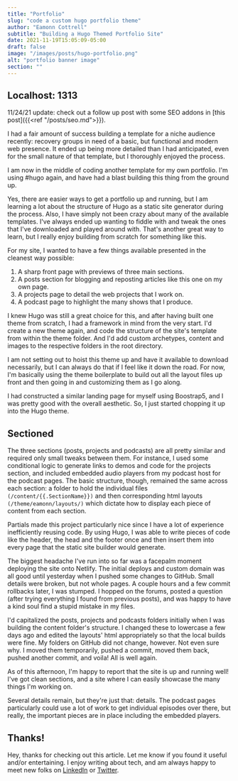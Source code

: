 ```yaml
---
title: "Portfolio"
slug: "code a custom hugo portfolio theme"
author: "Eamonn Cottrell"
subtitle: "Building a Hugo Themed Portfolio Site"
date: 2021-11-19T15:05:09-05:00
draft: false
image: "/images/posts/hugo-portfolio.png"
alt: "portfolio banner image"
section: ""
---
```

## Localhost: 1313

11/24/21 update: check out a follow up post with some SEO addons in [this post]({{<ref "/posts/seo.md">}}).

I had a fair amount of success building a template for a niche audience recently: recovery groups in need of a basic, but functional and modern web presence. It ended up being more detailed than I had anticipated, even for the small nature of that template, but I thoroughly enjoyed the process.

I am now in the middle of coding another template for my own portfolio. I'm using #hugo again, and have had a blast building this thing from the ground up.

Yes, there are easier ways to get a portfolio up and running, but I am learning a lot about the structure of Hugo as a static site generator during the process. Also, I have simply not been crazy about many of the available templates. I've always ended up wanting to fiddle with and tweak the ones that I've downloaded and played around with. That's another great way to learn, but I really enjoy building from scratch for something like this.

For my site, I wanted to have a few things available presented in the cleanest way possible:

1. A sharp front page with previews of three main sections.
1. A posts section for blogging and reposting articles like this one on my own page.
1. A projects page to detail the web projects that I work on.
1. A podcast page to highlight the many shows that I produce.

I knew Hugo was still a great choice for this, and after having built one theme from scratch, I had a framework in mind from the very start. I'd create a new theme again, and code the structure of the site's template from within the theme folder. And I'd add custom archetypes, content and images to the respective folders in the root directory.

I am not setting out to hoist this theme up and have it available to download necessarily, but I can always do that if I feel like it down the road. For now, I'm basically using the theme boilerplate to build out all the layout files up front and then going in and customizing them as I go along.

I had constructed a similar landing page for myself using Boostrap5, and I was pretty good with the overall aesthetic. So, I just started chopping it up into the Hugo theme. 

## Sectioned

The three sections (posts, projects and podcasts) are all pretty similar and required only small tweaks between them. For instance, I used some conditional logic to generate links to demos and code for the projects section, and included embedded audio players from my podcast host for the podcast pages. The basic structure, though, remained the same across each section: a folder to hold the individual files ```(/content/{{.SectionName}})``` and then corresponding html layouts ```(/theme/eamonn/layouts/)``` which dictate how to display each piece of content from each section.

Partials made this project particularly nice since I have a lot of experience inefficiently reusing code. By using Hugo, I was able to write pieces of code like the header, the head and the footer once and then insert them into every page that the static site builder would generate.

The biggest headache I've run into so far was a facepalm moment deploying the site onto Netlify. The initial deploys and custom domain was all good until yesterday when I pushed some changes to GitHub. Small details were broken, but not whole pages. A couple hours and a few commit rollbacks later, I was stumped. I hopped on the forums, posted a question (after trying everything I found from previous posts), and was happy to have a kind soul find a stupid mistake in my files.

I'd capitalized the posts, projects and podcasts folders initially when I was building the content folder's structure. I changed these to lowercase a few days ago and edited the layouts' html appropriately so that the local builds were fine. My folders on GitHub did not change, however. Not even sure why. I moved them temporarily, pushed a commit, moved them back, pushed another commit, and voila! All is well again.

As of this afternoon, I'm happy to report that the site is up and running well! I've got clean sections, and a site where I can easily showcase the many things I'm working on.

Several details remain, but they're just that: details. The podcast pages particularly could use a lot of work to get individual episodes over there, but really, the important pieces are in place including the embedded players.

## Thanks!

Hey, thanks for checking out this article. Let me know if you found it useful and/or entertaining. I enjoy writing about tech, and am always happy to meet new folks on [LinkedIn](https://linkedin.com/in/EamonnCottrell) or [Twitter](https://twitter.com/EamonnCottrell).